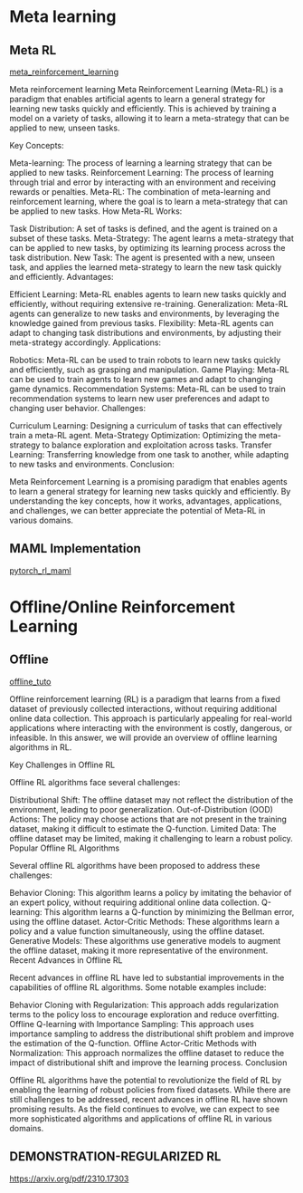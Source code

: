 # Meta learning

## Meta RL
[meta_reinforcement_learning](https://lilianweng.github.io/posts/2019-06-23-meta-rl/)

Meta reinforcement learning
Meta Reinforcement Learning (Meta-RL) is a paradigm that enables artificial agents to learn a general strategy for learning new tasks quickly and efficiently. This is achieved by training a model on a variety of tasks, allowing it to learn a meta-strategy that can be applied to new, unseen tasks.

Key Concepts:

Meta-learning: The process of learning a learning strategy that can be applied to new tasks.
Reinforcement Learning: The process of learning through trial and error by interacting with an environment and receiving rewards or penalties.
Meta-RL: The combination of meta-learning and reinforcement learning, where the goal is to learn a meta-strategy that can be applied to new tasks.
How Meta-RL Works:

Task Distribution: A set of tasks is defined, and the agent is trained on a subset of these tasks.
Meta-Strategy: The agent learns a meta-strategy that can be applied to new tasks, by optimizing its learning process across the task distribution.
New Task: The agent is presented with a new, unseen task, and applies the learned meta-strategy to learn the new task quickly and efficiently.
Advantages:

Efficient Learning: Meta-RL enables agents to learn new tasks quickly and efficiently, without requiring extensive re-training.
Generalization: Meta-RL agents can generalize to new tasks and environments, by leveraging the knowledge gained from previous tasks.
Flexibility: Meta-RL agents can adapt to changing task distributions and environments, by adjusting their meta-strategy accordingly.
Applications:

Robotics: Meta-RL can be used to train robots to learn new tasks quickly and efficiently, such as grasping and manipulation.
Game Playing: Meta-RL can be used to train agents to learn new games and adapt to changing game dynamics.
Recommendation Systems: Meta-RL can be used to train recommendation systems to learn new user preferences and adapt to changing user behavior.
Challenges:

Curriculum Learning: Designing a curriculum of tasks that can effectively train a meta-RL agent.
Meta-Strategy Optimization: Optimizing the meta-strategy to balance exploration and exploitation across tasks.
Transfer Learning: Transferring knowledge from one task to another, while adapting to new tasks and environments.
Conclusion:

Meta Reinforcement Learning is a promising paradigm that enables agents to learn a general strategy for learning new tasks quickly and efficiently. By understanding the key concepts, how it works, advantages, applications, and challenges, we can better appreciate the potential of Meta-RL in various domains.
## MAML Implementation 
[pytorch_rl_maml](https://github.com/tristandeleu/pytorch-maml-rl/tree/master)


# Offline/Online Reinforcement Learning

## Offline
[offline_tuto](https://arxiv.org/pdf/2005.01643)

Offline reinforcement learning (RL) is a paradigm that learns from a fixed dataset of previously collected interactions, without requiring additional online data collection. This approach is particularly appealing for real-world applications where interacting with the environment is costly, dangerous, or infeasible. In this answer, we will provide an overview of offline learning algorithms in RL.

Key Challenges in Offline RL

Offline RL algorithms face several challenges:

Distributional Shift: The offline dataset may not reflect the distribution of the environment, leading to poor generalization.
Out-of-Distribution (OOD) Actions: The policy may choose actions that are not present in the training dataset, making it difficult to estimate the Q-function.
Limited Data: The offline dataset may be limited, making it challenging to learn a robust policy.
Popular Offline RL Algorithms

Several offline RL algorithms have been proposed to address these challenges:

Behavior Cloning: This algorithm learns a policy by imitating the behavior of an expert policy, without requiring additional online data collection.
Q-learning: This algorithm learns a Q-function by minimizing the Bellman error, using the offline dataset.
Actor-Critic Methods: These algorithms learn a policy and a value function simultaneously, using the offline dataset.
Generative Models: These algorithms use generative models to augment the offline dataset, making it more representative of the environment.
Recent Advances in Offline RL

Recent advances in offline RL have led to substantial improvements in the capabilities of offline RL algorithms. Some notable examples include:

Behavior Cloning with Regularization: This approach adds regularization terms to the policy loss to encourage exploration and reduce overfitting.
Offline Q-learning with Importance Sampling: This approach uses importance sampling to address the distributional shift problem and improve the estimation of the Q-function.
Offline Actor-Critic Methods with Normalization: This approach normalizes the offline dataset to reduce the impact of distributional shift and improve the learning process.
Conclusion

Offline RL algorithms have the potential to revolutionize the field of RL by enabling the learning of robust policies from fixed datasets. While there are still challenges to be addressed, recent advances in offline RL have shown promising results. As the field continues to evolve, we can expect to see more sophisticated algorithms and applications of offline RL in various domains.

## DEMONSTRATION-REGULARIZED RL
https://arxiv.org/pdf/2310.17303
